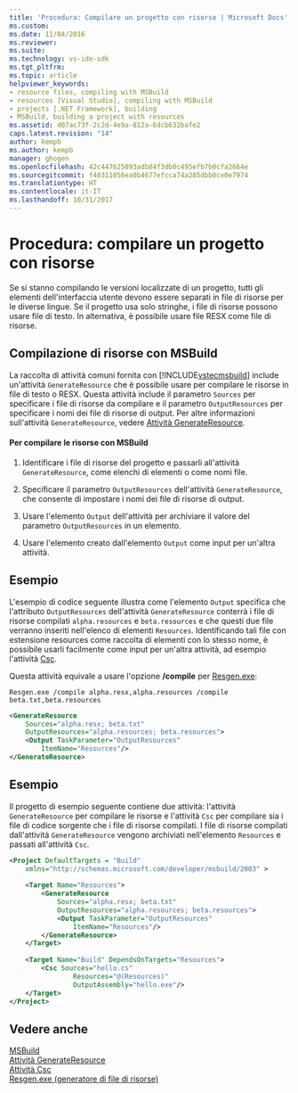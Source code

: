 ```yaml
---
title: 'Procedura: Compilare un progetto con risorse | Microsoft Docs'
ms.custom: 
ms.date: 11/04/2016
ms.reviewer: 
ms.suite: 
ms.technology: vs-ide-sdk
ms.tgt_pltfrm: 
ms.topic: article
helpviewer_keywords:
- resource files, compiling with MSBuild
- resources [Visual Studio], compiling with MSBuild
- projects [.NET Framework], building
- MSBuild, building a project with resources
ms.assetid: d07ac73f-2c2d-4e9a-812a-6dcb632bafe2
caps.latest.revision: "14"
author: kempb
ms.author: kempb
manager: ghogen
ms.openlocfilehash: 42c447625093adb84f3db0c495efb7b0cfa2664e
ms.sourcegitcommit: f40311056ea0b4677efcca74a285dbb0ce0e7974
ms.translationtype: HT
ms.contentlocale: it-IT
ms.lasthandoff: 10/31/2017
---
```

# <a name="how-to-build-a-project-that-has-resources"></a>Procedura: compilare un progetto con risorse
Se si stanno compilando le versioni localizzate di un progetto, tutti gli elementi dell'interfaccia utente devono essere separati in file di risorse per le diverse lingue. Se il progetto usa solo stringhe, i file di risorse possono usare file di testo. In alternativa, è possibile usare file RESX come file di risorse.  
  
## <a name="compiling-resources-with-msbuild"></a>Compilazione di risorse con MSBuild  
 La raccolta di attività comuni fornita con [!INCLUDE[vstecmsbuild](../extensibility/internals/includes/vstecmsbuild_md.md)] include un'attività `GenerateResource` che è possibile usare per compilare le risorse in file di testo o RESX. Questa attività include il parametro `Sources` per specificare i file di risorse da compilare e il parametro `OutputResources` per specificare i nomi dei file di risorse di output. Per altre informazioni sull'attività `GenerateResource`, vedere [Attività GenerateResource](../msbuild/generateresource-task.md).  
  
#### <a name="to-compile-resources-with-msbuild"></a>Per compilare le risorse con MSBuild  
  
1.  Identificare i file di risorse del progetto e passarli all'attività `GenerateResource`, come elenchi di elementi o come nomi file.  
  
2.  Specificare il parametro `OutputResources` dell'attività `GenerateResource`, che consente di impostare i nomi dei file di risorse di output.  
  
3.  Usare l'elemento `Output` dell'attività per archiviare il valore del parametro `OutputResources` in un elemento.  
  
4.  Usare l'elemento creato dall'elemento `Output` come input per un'altra attività.  
  
## <a name="example"></a>Esempio  
 L'esempio di codice seguente illustra come l'elemento `Output` specifica che l'attributo `OutputResources` dell'attività `GenerateResource` conterrà i file di risorse compilati `alpha.resources` e `beta.resources` e che questi due file verranno inseriti nell'elenco di elementi `Resources`. Identificando tali file con estensione resources come raccolta di elementi con lo stesso nome, è possibile usarli facilmente come input per un'altra attività, ad esempio l'attività [Csc](../msbuild/csc-task.md).  
  
 Questa attività equivale a usare l'opzione **/compile** per [Resgen.exe](/dotnet/framework/tools/resgen-exe-resource-file-generator):  
  
 `Resgen.exe /compile alpha.resx,alpha.resources /compile beta.txt,beta.resources`  
  
```xml  
<GenerateResource  
    Sources="alpha.resx; beta.txt"  
    OutputResources="alpha.resources; beta.resources">  
    <Output TaskParameter="OutputResources"  
        ItemName="Resources"/>  
</GenerateResource>  
```  
  
## <a name="example"></a>Esempio  
 Il progetto di esempio seguente contiene due attività: l'attività `GenerateResource` per compilare le risorse e l'attività `Csc` per compilare sia i file di codice sorgente che i file di risorse compilati. I file di risorse compilati dall'attività `GenerateResource` vengono archiviati nell'elemento `Resources` e passati all'attività `Csc`.  
  
```xml  
<Project DefaultTargets = "Build"  
    xmlns="http://schemas.microsoft.com/developer/msbuild/2003" >  
  
    <Target Name="Resources">  
        <GenerateResource  
            Sources="alpha.resx; beta.txt"  
            OutputResources="alpha.resources; beta.resources">  
            <Output TaskParameter="OutputResources"  
                ItemName="Resources"/>  
        </GenerateResource>  
    </Target>  
  
    <Target Name="Build" DependsOnTargets="Resources">  
        <Csc Sources="hello.cs"  
                Resources="@(Resources)"  
                OutputAssembly="hello.exe"/>  
    </Target>  
</Project>  
```  
  
## <a name="see-also"></a>Vedere anche  
[MSBuild](../msbuild/msbuild.md)  
 [Attività GenerateResource](../msbuild/generateresource-task.md)   
 [Attività Csc](../msbuild/csc-task.md)   
 [Resgen.exe (generatore di file di risorse)](/dotnet/framework/tools/resgen-exe-resource-file-generator)